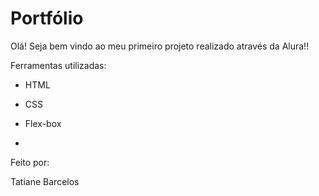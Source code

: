 # Portfólio

Olá! Seja bem vindo ao meu primeiro projeto realizado através da Alura!!

Ferramentas utilizadas:

* HTML

* CSS

* Flex-box
* 
 Feito por:

Tatiane Barcelos
